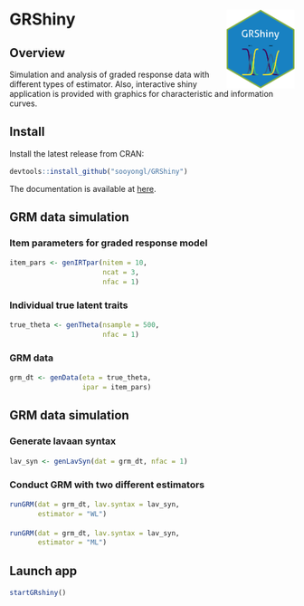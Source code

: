 
# GRShiny <img src='inst/figures/hextile.png' align="right" height="139" />

## Overview

Simulation and analysis of graded response data with different types of
estimator. Also, interactive shiny application is provided with graphics
for characteristic and information curves.

## Install

Install the latest release from CRAN:

``` r
devtools::install_github("sooyongl/GRShiny")
```

The documentation is available at
[here](https://sooyongl.github.io/GRShiny/).

## GRM data simulation

### Item parameters for graded response model

``` r
item_pars <- genIRTpar(nitem = 10,
                       ncat = 3,
                       nfac = 1)
```

### Individual true latent traits

``` r
true_theta <- genTheta(nsample = 500,
                       nfac = 1)
```

### GRM data

``` r
grm_dt <- genData(eta = true_theta,
                  ipar = item_pars)
```

## GRM data simulation

### Generate lavaan syntax

``` r
lav_syn <- genLavSyn(dat = grm_dt, nfac = 1)
```

### Conduct GRM with two different estimators

``` r
runGRM(dat = grm_dt, lav.syntax = lav_syn,
       estimator = "WL")

runGRM(dat = grm_dt, lav.syntax = lav_syn,
       estimator = "ML")
```

## Launch app

``` r
startGRshiny()
```
